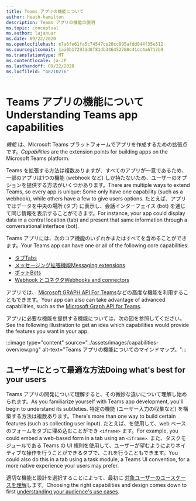 ```yaml
---
title: Teams アプリの機能について
author: heath-hamilton
description: Teams アプリの機能の説明
ms.topic: conceptual
ms.author: lajanuar
ms.date: 09/22/2020
ms.openlocfilehash: e7a6fe61fa5c74547ce20cc895afdd044f35e512
ms.sourcegitcommit: 1aa0b172931d0f81db346452788c41dc4a6717b9
ms.translationtype: MT
ms.contentlocale: ja-JP
ms.lasthandoff: 09/22/2020
ms.locfileid: "48210276"
---
```

# <a name="understanding-teams-app-capabilities"></a><span data-ttu-id="1c6bd-103">Teams アプリの機能について</span><span class="sxs-lookup"><span data-stu-id="1c6bd-103">Understanding Teams app capabilities</span></span>

<span data-ttu-id="1c6bd-104">*機能* は、Microsoft Teams プラットフォームでアプリを作成するための拡張点です。</span><span class="sxs-lookup"><span data-stu-id="1c6bd-104">*Capabilities* are the extension points for building apps on the Microsoft Teams platform.</span></span>

<span data-ttu-id="1c6bd-105">Teams を拡張する方法は複数ありますが、すべてのアプリが一意であるため、一部のアプリは1つの機能 (webhook など) しか持たないため、ユーザーのオプションを提供する方法がいくつかあります。</span><span class="sxs-lookup"><span data-stu-id="1c6bd-105">There are multiple ways to extend Teams, so every app is unique: Some only have one capability (such as a webhook), while others have a few to give users options.</span></span> <span data-ttu-id="1c6bd-106">たとえば、アプリではデータを中央の場所 (タブ) に表示し、会話インターフェイス (bot) を通じて同じ情報を表示することができます。</span><span class="sxs-lookup"><span data-stu-id="1c6bd-106">For instance, your app could display data in a central location (tab) and present that same information through a conversational interface (bot).</span></span>

<span data-ttu-id="1c6bd-107">Teams アプリには、次のコア機能のいずれかまたはすべてを含めることができます。</span><span class="sxs-lookup"><span data-stu-id="1c6bd-107">Your Teams app can have one or all of the following core capabilities:</span></span>

* [<span data-ttu-id="1c6bd-108">タブ</span><span class="sxs-lookup"><span data-stu-id="1c6bd-108">Tabs</span></span>](../tabs/what-are-tabs.md)
* [<span data-ttu-id="1c6bd-109">メッセージング拡張機能</span><span class="sxs-lookup"><span data-stu-id="1c6bd-109">Messaging extensions</span></span>](../messaging-extensions/what-are-messaging-extensions.md)
* [<span data-ttu-id="1c6bd-110">ボット</span><span class="sxs-lookup"><span data-stu-id="1c6bd-110">Bots</span></span>](../bots/what-are-bots.md)
* [<span data-ttu-id="1c6bd-111">Webhook とコネクタ</span><span class="sxs-lookup"><span data-stu-id="1c6bd-111">Webhooks and connectors</span></span>](../webhooks-and-connectors/what-are-webhooks-and-connectors.md)

<span data-ttu-id="1c6bd-112">アプリでは、 [Microsoft GRAPH API For Teams](https://docs.microsoft.com/graph/teams-concept-overview)などの高度な機能を利用することもできます。</span><span class="sxs-lookup"><span data-stu-id="1c6bd-112">Your app can also can take advantage of advanced capabilities, such as the [Microsoft Graph API for Teams](https://docs.microsoft.com/graph/teams-concept-overview).</span></span>

<span data-ttu-id="1c6bd-113">アプリに必要な機能を提供する機能については、次の図を参照してください。</span><span class="sxs-lookup"><span data-stu-id="1c6bd-113">See the following illustration to get an idea which capabilities would provide the features you want in your app.</span></span>

:::image type="content" source="../assets/images/capabilities-overview.png" alt-text="Teams アプリの機能についてのマインドマップ。":::

## <a name="doing-whats-best-for-your-users"></a><span data-ttu-id="1c6bd-115">ユーザーにとって最適な方法</span><span class="sxs-lookup"><span data-stu-id="1c6bd-115">Doing what's best for your users</span></span>

<span data-ttu-id="1c6bd-116">Teams アプリの開発について理解すると、その微妙な違いについて理解し始められます。</span><span class="sxs-lookup"><span data-stu-id="1c6bd-116">As you familiarize yourself with Teams app development, you'll begin to understand its subtleties.</span></span> <span data-ttu-id="1c6bd-117">特定の機能 (ユーザー入力の収集など) を構築する方法は複数あります。</span><span class="sxs-lookup"><span data-stu-id="1c6bd-117">There's more than one way to build certain features (such as collecting user input).</span></span> <span data-ttu-id="1c6bd-118">たとえば、を使用して、web ベースのフォームをタブに埋め込むことができ `<iframe>` ます。</span><span class="sxs-lookup"><span data-stu-id="1c6bd-118">For example, you could embed a web-based form in a tab using an `<iframe>`.</span></span> <span data-ttu-id="1c6bd-119">また、タスクモジュールである Teams の UI 規則を使用して、ユーザーが望むようによりネイティブな操作を行うことができるタブで、これを行うこともできます。</span><span class="sxs-lookup"><span data-stu-id="1c6bd-119">You could also do this in a tab using a task module, a Teams UI convention, for a more native experience your users may prefer.</span></span>

<span data-ttu-id="1c6bd-120">適切な機能と設計を選択することによって、最初に [対象ユーザーのユースケースを理解](../concepts/design/understand-use-cases.md)します。</span><span class="sxs-lookup"><span data-stu-id="1c6bd-120">Choosing the right capabilities and design comes down to first [understanding your audience's use cases](../concepts/design/understand-use-cases.md).</span></span>
